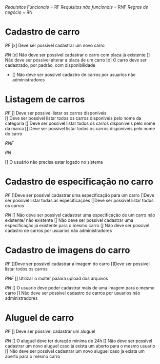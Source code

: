 *Requisitos Funcionais* = RF
*Requisitos não funcionais* = RNF
*Regras de negócio* = RN



# Cadastro de carro
*RF*
[x] Deve ser possivel cadastrar um novo carro


*RN*
[x] Não deve ser possivel cadastrar o carro com placa já existente
[] Não deve ser possivel alterar a placa de um carro
[x] O carro deve ser cadastrado, por padrão, com disponibilidade
* [] Não deve ser possivel cadastro de carros por usuarios não administradores


# Listagem de carros
*RF*
[] Deve ser possivel listar os carros disponíveis  
[] Deve ser possivel listar todos os carros disponiveis pelo nome da categoria
[] Deve ser possivel listar todos os carros disponiveis pelo nome da marca
[] Deve ser possivel listar todos os carros disponiveis pelo nome do carro

*RNF*

*RN*

[] O usuário não precisa  estar logado no sistema


# Cadastro de especificação no carro
*RF* 
[]Deve ser possivel cadastrar uma especificação para um carro
[]Deve ser possivel listar todas as especificações
[]Deve ser possivel listar todos os carros

*RN*
[] Não deve ser possivel cadastrar uma especificação de um carro não existente/ não existente
[] Não deve ser possivel cadastrar uma especificação já existente para o mesmo carro
[] Não deve ser possivel cadastro de carros por usuarios não administradores


# Cadastro de imagens do carro
*RF*
[]Deve ser possivel cadastrar a imagem do carro
[]Deve ser possivel listar todos os carros

*RNF*
[] Utilizar o multer paaara upload dos arquivos 

*RN*
[] O usuario deve poder cadastrar mais de uma imagem para o mesmo carro
[] Não deve ser possivel cadastro de carros por usuarios não administradores


# Aluguel de carro
*RF*
[] Deve ser possivel cadastrar um aluguel

*RN*
[] O aluguel deve ter duração minima de 24h 
[] Não deve ser possivel cadastrar um novo aluguel caso ja exista um aberto para o mesmo usuario 
[] Não deve ser possivel cadastrar um novo aluguel caso ja exista um aberto para o mesmo carro